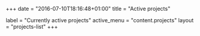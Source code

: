 +++
date = "2016-07-10T18:16:48+01:00"
title = "Active projects"

label = "Currently active projects"
active_menu = "content.projects"
layout = "projects-list"
+++


